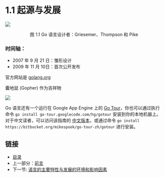 # 1.1 起源与发展

![](images/1.1.designers_of_Go.jpg?raw=true)

<center>图 1.1 Go 语言设计者：Griesemer、Thompson 和 Pike</center>


### 时间轴：

- 2007 年 9 月 21 日：雏形设计
- 2009 年 11 月 10日：首次公开发布

官方网站是 [golang.org](http://golang.org)


囊地鼠 (Gopher) 作为吉祥物

![](images/1.2.Go_logo.jpg?raw=true)

Go 语言还有一个运行在 Google App Engine 上的 [Go Tour](http://tour.golang.org/)，你也可以通过执行命令 `go install go-tour.googlecode.com/hg/gotour` 安装到你的本地机器上。对于中文读者，可以访问该指南的 [中文版本](https://tour.go-zh.org/welcome/1)，或通过命令 `go install https://bitbucket.org/mikespook/go-tour-zh/gotour` 进行安装。

## 链接

- [目录](directory.md)
- 上一部分：[前言](preface.md)
- 下一节: [语言的主要特性与发展的环境和影响因素](01.2.md)
